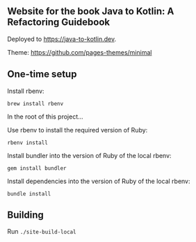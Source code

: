 ## Website for the book Java to Kotlin: A Refactoring Guidebook

Deployed to https://java-to-kotlin.dev.

Theme: https://github.com/pages-themes/minimal

## One-time setup

Install rbenv:

    brew install rbenv

In the root of this project...

Use rbenv to install the required version of Ruby:

    rbenv install

Install bundler into the version of Ruby of the local rbenv:

    gem install bundler

Install dependencies into the version of Ruby of the local rbenv:

    bundle install


## Building

Run `./site-build-local`

